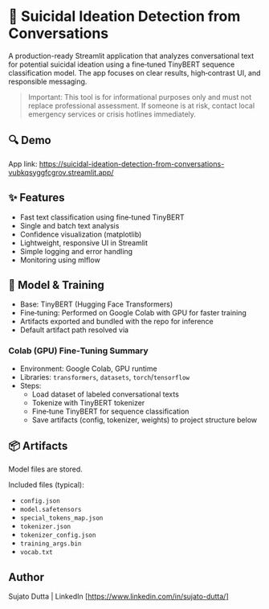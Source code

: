 # 🧠 Suicidal Ideation Detection from Conversations

A production-ready Streamlit application that analyzes conversational text for potential suicidal ideation using a fine‑tuned TinyBERT sequence classification model. The app focuses on clear results, high‑contrast UI, and responsible messaging.

> Important: This tool is for informational purposes only and must not replace professional assessment. If someone is at risk, contact local emergency services or crisis hotlines immediately.


## 🔍 Demo

App link: https://suicidal-ideation-detection-from-conversations-vubkqsyggfcgrov.streamlit.app/


## ✨ Features
- Fast text classification using fine‑tuned TinyBERT
- Single and batch text analysis
- Confidence visualization (matplotlib)
- Lightweight, responsive UI in Streamlit
- Simple logging and error handling
- Monitoring using mlflow

## 🧪 Model & Training
- Base: TinyBERT (Hugging Face Transformers)
- Fine‑tuning: Performed on Google Colab with GPU for faster training
- Artifacts exported and bundled with the repo for inference
- Default artifact path resolved via <mcfile name="model_loader.py" path="src/model_loader.py"></mcfile>

### Colab (GPU) Fine‑Tuning Summary
- Environment: Google Colab, GPU runtime
- Libraries: `transformers`, `datasets`, `torch`/`tensorflow`
- Steps:
  - Load dataset of labeled conversational texts
  - Tokenize with TinyBERT tokenizer
  - Fine‑tune TinyBERT for sequence classification
  - Save artifacts (config, tokenizer, weights) to project structure below

## 📦 Artifacts
Model files are stored.
<mcfolder name="fine_tuned_tinybert_suicide_detection" path="artifacts/fine_tuned_tinybert_suicide_detection/fine_tuned_tinybert_suicide_detection"></mcfolder>

Included files (typical):
- `config.json`
- `model.safetensors`
- `special_tokens_map.json`
- `tokenizer.json`
- `tokenizer_config.json`
- `training_args.bin`
- `vocab.txt`

## Author
Sujato Dutta | LinkedIn [https://www.linkedin.com/in/sujato-dutta/]
